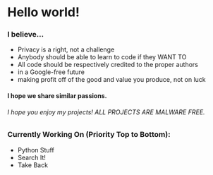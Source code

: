# Hello world!
### I believe...
 - Privacy is a right, not a challenge
 - Anybody should be able to learn to code if they WANT TO
 - All code should be respectively credited to the proper authors
 - in a Google-free future
 - making profit off of the good and value you produce, not on luck
#### I hope we share similar passions.


###### I hope you enjoy my projects! ALL PROJECTS ARE MALWARE FREE.

### Currently Working On (Priority Top to Bottom):

 - Python Stuff
 - Search It!
 - Take Back
